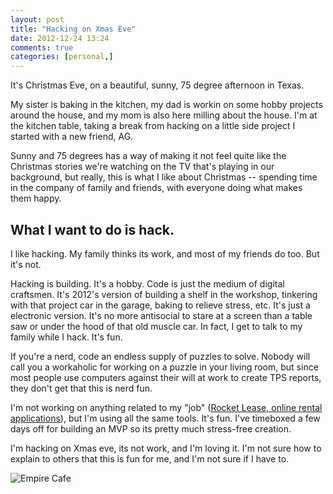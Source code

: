 ```yaml
---
layout: post
title: "Hacking on Xmas Eve"
date: 2012-12-24 13:24
comments: true
categories: [personal,]
---
```


It's Christmas Eve, on a beautiful, sunny, 75 degree afternoon in Texas.

My sister is baking in the kitchen, my dad is workin on some hobby projects
around the house, and my mom is also here milling about the house.  I'm at the
kitchen table, taking a break from hacking on a little side project I started
with a new friend, AG.

Sunny and 75 degrees has a way of making it not feel quite like the Christmas
stories we're watching on the TV that's playing in our background, but really,
this is what I like about Christmas -- spending time in the company of family
and friends, with everyone doing what makes them happy.


## What I want to do is hack. ##

I like hacking. My family thinks its work, and most of my friends
do too.  But it's not.

Hacking is building. It's a hobby. Code is just the medium of digital
craftsmen. It's 2012's version of building a shelf in the
workshop, tinkering with that project car in the garage, baking to relieve
stress, etc.  It's just a electronic version.  It's no more antisocial
to stare at a screen than a table saw or under the hood of that old muscle
car. In fact, I get to talk to my family while I hack. It's fun.

If you're a nerd, code an endless supply of puzzles to solve. Nobody will call
you a workaholic for working on a puzzle in your living room, but since
most people use computers against their will at work to create TPS reports,
they don't get that this is nerd fun.

I'm not working on anything related to my "job" ([Rocket Lease, online rental applications](http://www.rocketlease.com/)),
but I'm using all the same tools. It's fun. I've timeboxed a few days off for
building an MVP so its pretty much stress-free creation.

I'm hacking on Xmas eve, its not work, and I'm loving it.  I'm not sure how
to explain to others that this is fun for me, and I'm not sure if I have to.

![Empire Cafe](/images/empirecafe.jpg)

